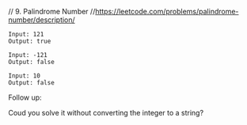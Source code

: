 // 9. Palindrome Number //https://leetcode.com/problems/palindrome-number/description/

```
Input: 121
Output: true

Input: -121
Output: false

Input: 10
Output: false
```

Follow up:

Coud you solve it without converting the integer to a string?